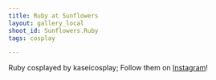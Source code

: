 ```yaml
---
title: Ruby at Sunflowers
layout: gallery_local
shoot_id: Sunflowers.Ruby
tags: cosplay

---
```


Ruby cosplayed by kaseicosplay; Follow them on [Instagram](https://www.instagram.com/kaseicosplay)!

